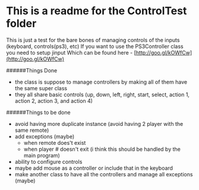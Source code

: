 # This is a readme for the ControlTest folder

This is just a test for the bare bones of managing controls of the inputs (keyboard, controls(ps3), etc)
If you want to use the PS3Controller class you need to setup jinput
Which can be found here - [http://goo.gl/kOWfCw](http://goo.gl/kOWfCw)

######Things Done
- the class is suppose to manage controllers by making all of them have the same super class
- they all share basic controls (up, down, left, right, start, select, action 1, action 2, action 3, and action 4)


######Things to be done
- avoid having more duplicate instance (avoid having 2 player with the same remote)
- add exceptions (maybe)
  - when remote does't exist
  - when player # doesn't exit (i think this should be handled by the main program)
- ability to configure controls
- maybe add mouse as a controller or include that in the keyboard
- make another class to have all the controllers and manage all exceptions (maybe)
